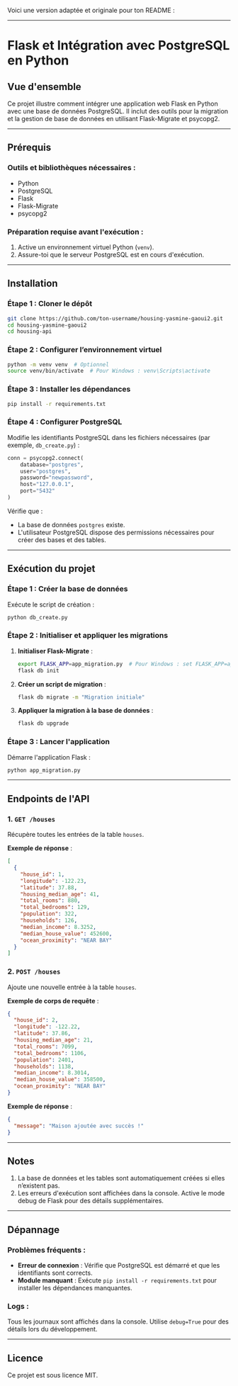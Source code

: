 Voici une version adaptée et originale pour ton README : 

---

# Flask et Intégration avec PostgreSQL en Python

## **Vue d'ensemble**

Ce projet illustre comment intégrer une application web Flask en Python avec une base de données PostgreSQL. Il inclut des outils pour la migration et la gestion de base de données en utilisant Flask-Migrate et psycopg2.

---

## **Prérequis**

### **Outils et bibliothèques nécessaires** :
- Python
- PostgreSQL
- Flask
- Flask-Migrate
- psycopg2

### **Préparation requise avant l'exécution** :
1. Active un environnement virtuel Python (`venv`).
2. Assure-toi que le serveur PostgreSQL est en cours d'exécution.

---

## **Installation**

### **Étape 1 : Cloner le dépôt**
```bash
git clone https://github.com/ton-username/housing-yasmine-gaoui2.git
cd housing-yasmine-gaoui2
cd housing-api
```

### **Étape 2 : Configurer l’environnement virtuel**
```bash
python -m venv venv  # Optionnel
source venv/bin/activate  # Pour Windows : venv\Scripts\activate
```

### **Étape 3 : Installer les dépendances**
```bash
pip install -r requirements.txt
```

### **Étape 4 : Configurer PostgreSQL**
Modifie les identifiants PostgreSQL dans les fichiers nécessaires (par exemple, `db_create.py`) :
```python
conn = psycopg2.connect(
    database="postgres",
    user="postgres",
    password="newpassword",
    host="127.0.0.1",
    port="5432"
)
```
Vérifie que :
- La base de données `postgres` existe.
- L'utilisateur PostgreSQL dispose des permissions nécessaires pour créer des bases et des tables.

---

## **Exécution du projet**

### **Étape 1 : Créer la base de données**
Exécute le script de création :
```bash
python db_create.py
```

### **Étape 2 : Initialiser et appliquer les migrations**

1. **Initialiser Flask-Migrate** :
   ```bash
   export FLASK_APP=app_migration.py  # Pour Windows : set FLASK_APP=app_migration.py
   flask db init
   ```

2. **Créer un script de migration** :
   ```bash
   flask db migrate -m "Migration initiale"
   ```

3. **Appliquer la migration à la base de données** :
   ```bash
   flask db upgrade
   ```

### **Étape 3 : Lancer l'application**
Démarre l'application Flask :
```bash
python app_migration.py
```

---

## **Endpoints de l'API**

### **1. `GET /houses`**
Récupère toutes les entrées de la table `houses`.

**Exemple de réponse** :
```json
[
  {
    "house_id": 1,
    "longitude": -122.23,
    "latitude": 37.88,
    "housing_median_age": 41,
    "total_rooms": 880,
    "total_bedrooms": 129,
    "population": 322,
    "households": 126,
    "median_income": 8.3252,
    "median_house_value": 452600,
    "ocean_proximity": "NEAR BAY"
  }
]
```

### **2. `POST /houses`**
Ajoute une nouvelle entrée à la table `houses`.

**Exemple de corps de requête** :
```json
{
  "house_id": 2,
  "longitude": -122.22,
  "latitude": 37.86,
  "housing_median_age": 21,
  "total_rooms": 7099,
  "total_bedrooms": 1106,
  "population": 2401,
  "households": 1138,
  "median_income": 8.3014,
  "median_house_value": 358500,
  "ocean_proximity": "NEAR BAY"
}
```

**Exemple de réponse** :
```json
{
  "message": "Maison ajoutée avec succès !"
}
```

---

## **Notes**

1. La base de données et les tables sont automatiquement créées si elles n’existent pas.
2. Les erreurs d'exécution sont affichées dans la console. Active le mode debug de Flask pour des détails supplémentaires.

---

## **Dépannage**

### **Problèmes fréquents** :
- **Erreur de connexion** : Vérifie que PostgreSQL est démarré et que les identifiants sont corrects.
- **Module manquant** : Exécute `pip install -r requirements.txt` pour installer les dépendances manquantes.

### **Logs** :
Tous les journaux sont affichés dans la console. Utilise `debug=True` pour des détails lors du développement.

---

## **Licence**

Ce projet est sous licence MIT.
